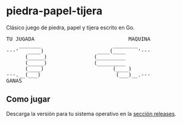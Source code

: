 # piedra-papel-tijera
Clásico juego de piedra, papel y tijera escrito en Go.

<pre>
TU JUGADA                              MAQUINA
    _______                       ________
---'   ____)                 ____(____    '---
      (_____)               (_________
      (_____)               (_________
      (____)                      (____)
---.__(___)                        (___)__.---
GANAS
</pre>

## Como jugar
Descarga la versión para tu sistema operativo en la [sección releases](https://github.com/VictoRPiles/piedra-papel-tijera/releases).
